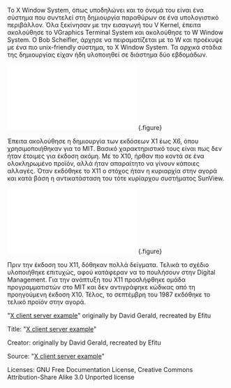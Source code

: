 
Το X Window System, όπως υποδηλώνει και το όνομά του είναι ένα σύστημα που συντελεί στη δημιουργία παραθύρων σε ένα υπολογιστικό περιβάλλον. Όλα ξεκίνησαν με την 
εισαγωγή του V Kernel, έπειτα ακολούθησε το VGraphics Terminal System και ακολούθησε το W Window System. Ο Bob Scheifler, άρχησε να πειραματίζεται με το W και προέκυψε 
με ένα πιο unix-friendly σύστημα, το X Window System. Τα αρχικά στάδια της δημιουργίας είχαν ήδη υλοποιηθεί σε διάστημα δύο εβδομάδων.

![](x-windows-system.md){.figure}

Έπειτα ακολούθησε η δημιουργία των εκδόσεων X1 έως X6, όπου χρησιμοποιήθηκαν για το MIT. Βασικό χαρακτηριστικό τους είναι πως δεν ήταν έτοιμες για έκδοση ακόμη. Με το 
X10, ήρθαν πιο κοντά σε ένα ολοκληρωμένο προϊόν, αλλά ήταν απαραίτητο να γίνουν κάποιες αλλαγές. Όταν εκδόθηκε το X11 ο στόχος ήταν η κυριαρχία στην αγορά και κατά βάση 
η αντικατάσταση του τότε κυρίαρχου συστήματος SunView.

![](x-windows-system-graph.md){.figure}

Πριν την έκδοση του X11, δόθηκαν πολλά δείγματα. Τελικά το σχέδιο υλοποιήθηκε επιτυχώς, αφού κατάφεραν να το πουλήσουν στην Digital Management. Για την ανάπτυξη του X11 
προσλήφθηκε ομάδα προγραμματιστών στο MIT και δεν αντιγράφηκε κώδικας από τη προηγούμενη έκδοση X10. Τέλος, το σεπτέμβρη του 1987 εκδόθηκε το τελικό προϊόν στην αγορά.

"[X client server example](https://commons.wikimedia.org/wiki/File:X_client_server_example.svg)" originally by David Gerald, recreated by Efitu

Title: "[X client server example](https://commons.wikimedia.org/wiki/File:X_client_server_example.svg)"

Creator: originally by David Gerald, recreated by Efitu

Source: "[X client server example](https://commons.wikimedia.org/wiki/File:X_client_server_example.svg)"

Licenses: GNU Free Documentation License, Creative Commons Attribution-Share Alike 3.0 Unported license
